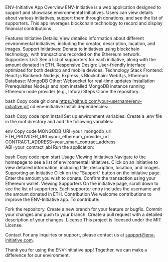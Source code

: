 ENV-Initiative App
Overview
ENV-Initiative is a web application designed to support and showcase environmental initiatives. Users can view details about various initiatives, support them through donations, and see the list of supporters. This app leverages blockchain technology to record and display financial contributions.

Features
Initiative Details: View detailed information about different environmental initiatives, including the creator, description, location, and images.
Support Initiatives: Donate to initiatives using blockchain technology, with transactions recorded on the Ethereum network.
Supporters List: See a list of supporters for each initiative, along with the amount donated in ETH.
Responsive Design: User-friendly interface optimized for both desktop and mobile devices.
Technology Stack
Frontend: React.js
Backend: Node.js, Express.js
Blockchain: Web3.js, Ethereum
Database: MongoDB
Other: Websocket for real-time updates
Installation
Prerequisites
Node.js and npm installed
MongoDB instance running
Ethereum node provider (e.g., Infura)
Steps
Clone the repository:

bash
Copy code
git clone https://github.com/your-username/env-initiative.git
cd env-initiative
Install dependencies:

bash
Copy code
npm install
Set up environment variables:
Create a .env file in the root directory and add the following variables:

env
Copy code
MONGODB_URI=your_mongodb_uri
ETH_PROVIDER_URL=your_ethereum_provider_url
CONTRACT_ADDRESS=your_smart_contract_address
ABI=your_contract_abi
Run the application:

bash
Copy code
npm start
Usage
Viewing Initiatives
Navigate to the homepage to see a list of environmental initiatives.
Click on an initiative to view detailed information, including title, description, location, and images.
Supporting an Initiative
Click on the "Support" button on the initiative page.
Enter the amount you wish to donate.
Confirm the transaction using your Ethereum wallet.
Viewing Supporters
On the initiative page, scroll down to see the list of supporters.
Each supporter entry includes the username and the amount donated in ETH.
Contribution
We welcome contributions to improve the ENV-Initiative app. To contribute:

Fork the repository.
Create a new branch for your feature or bugfix.
Commit your changes and push to your branch.
Create a pull request with a detailed description of your changes.
License
This project is licensed under the MIT License.

Contact
For any inquiries or support, please contact us at support@env-initiative.com.

Thank you for using the ENV-Initiative app! Together, we can make a difference for our environment.
